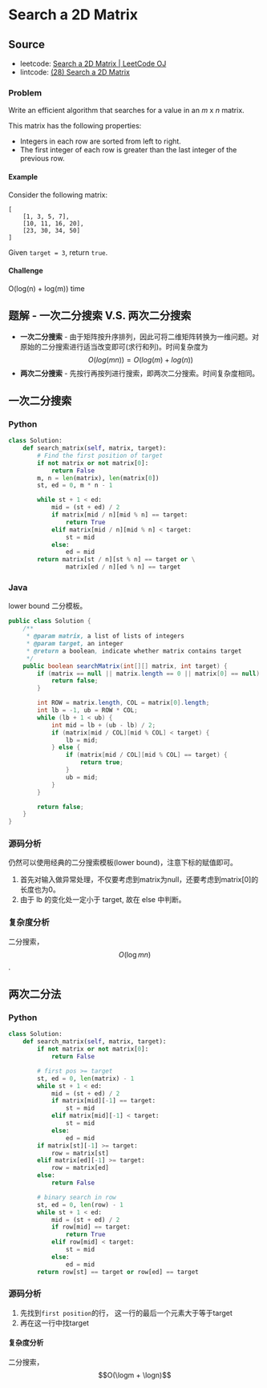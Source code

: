 # Search a 2D Matrix

## Source

- leetcode: [Search a 2D Matrix | LeetCode OJ](https://leetcode.com/problems/search-a-2d-matrix/)
- lintcode: [(28) Search a 2D Matrix](http://www.lintcode.com/en/problem/search-a-2d-matrix/)

### Problem

Write an efficient algorithm that searches for a value in an _m_ x _n_ matrix.

This matrix has the following properties:

  * Integers in each row are sorted from left to right.
  * The first integer of each row is greater than the last integer of the previous row.

#### Example

Consider the following matrix:



    [
        [1, 3, 5, 7],
        [10, 11, 16, 20],
        [23, 30, 34, 50]
    ]


Given `target = 3`, return `true`.

#### Challenge

O(log(n) + log(m)) time

## 题解 - 一次二分搜索 V.S. 两次二分搜索

- **一次二分搜索** - 由于矩阵按升序排列，因此可将二维矩阵转换为一维问题。对原始的二分搜索进行适当改变即可(求行和列)。时间复杂度为 $$O(log(mn))=O(log(m)+log(n))$$
- **两次二分搜索** - 先按行再按列进行搜索，即两次二分搜索。时间复杂度相同。


## 一次二分搜索

### Python

```python
class Solution:
    def search_matrix(self, matrix, target):
        # Find the first position of target
        if not matrix or not matrix[0]:
            return False
        m, n = len(matrix), len(matrix[0])
        st, ed = 0, m * n - 1

        while st + 1 < ed:
            mid = (st + ed) / 2
            if matrix[mid / n][mid % n] == target:
                return True
            elif matrix[mid / n][mid % n] < target:
                st = mid
            else:
                ed = mid
        return matrix[st / n][st % n] == target or \
                matrix[ed / n][ed % n] == target
```

### Java
lower bound 二分模板。
```java
public class Solution {
    /**
     * @param matrix, a list of lists of integers
     * @param target, an integer
     * @return a boolean, indicate whether matrix contains target
     */
    public boolean searchMatrix(int[][] matrix, int target) {
        if (matrix == null || matrix.length == 0 || matrix[0] == null) {
            return false;
        }

        int ROW = matrix.length, COL = matrix[0].length;
        int lb = -1, ub = ROW * COL;
        while (lb + 1 < ub) {
            int mid = lb + (ub - lb) / 2;
            if (matrix[mid / COL][mid % COL] < target) {
                lb = mid;
            } else {
                if (matrix[mid / COL][mid % COL] == target) {
                    return true;
                }
                ub = mid;
            }
        }

        return false;
    }
}
```

### 源码分析

仍然可以使用经典的二分搜索模板(lower bound)，注意下标的赋值即可。

1. 首先对输入做异常处理，不仅要考虑到matrix为null，还要考虑到matrix[0]的长度也为0。
2. 由于 lb 的变化处一定小于 target, 故在 else 中判断。

### 复杂度分析

二分搜索，$$O(\log mn)$$.


## 两次二分法

### Python
```python
class Solution:
    def search_matrix(self, matrix, target):
        if not matrix or not matrix[0]:
            return False

        # first pos >= target
        st, ed = 0, len(matrix) - 1
        while st + 1 < ed:
            mid = (st + ed) / 2
            if matrix[mid][-1] == target:
                st = mid
            elif matrix[mid][-1] < target:
                st = mid
            else:
                ed = mid
        if matrix[st][-1] >= target:
            row = matrix[st]
        elif matrix[ed][-1] >= target:
            row = matrix[ed]
        else:
            return False

        # binary search in row
        st, ed = 0, len(row) - 1
        while st + 1 < ed:
            mid = (st + ed) / 2
            if row[mid] == target:
                return True
            elif row[mid] < target:
                st = mid
            else:
                ed = mid
        return row[st] == target or row[ed] == target
```

### 源码分析

1. 先找到`first position`的行， 这一行的最后一个元素大于等于target
2. 再在这一行中找target

#### 复杂度分析
二分搜索， $$O(\logm + \logn)$$
